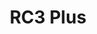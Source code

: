 ---
slug: RC3 Plus
title: "RC3 Plus"
description: "Easy automatic cleaning"
image: "/images/smarthome/RC3 Plus.png"
images:
  - url: "/images/smarthome/RC3 Plus.png"
    caption: "Front view"

features:
  - "2700 Pa maximum suction power with brushless motor."
  - "Supports automatic, spot, and wall-to-wall cleaning modes."
  - "Up to 190 minutes runtime with quick 5-hour charging."
  - "Capable of crossing barriers up to 20 mm."
  - "Dust box capacity of 0.55 liters with dust detection."
  - "Automatic dust collection base with 4-liter dust bag capacity."
  - "Infrared sensors and gyroscope for obstacle avoidance and navigation."
  - "Quiet operation: 64 dB (standard), 74 dB (max mode)."
  - "Multiple filters including mesh and high-efficiency E10 filter."
  - "Remote control included for easy operation."

specification:
  model: "CS-RC3P-TWT2"
  interface: "N/A"
  power_source: "N/A"
  energy_consumption: "N/A"
  network_port: "N/A"
  dimensions: "	Robot: 345 x 345 x 78.5 mm (13.58 x 13.58 x 3.09 in) Auto-unloading base: 220 x 180 x 380 mm (8.66 x 7.08 x 14.96 in) for Product and 	431 × 394 × 347 mm (16.97 × 15.51 × 13.66 in) For Package "
  package_size:	"7.8 kg (275.14 oz)"
  net_weight: "Robot: 2.83 kg (99.8 oz) Auto-unloading base: 3.60 kg (126.99 oz)"
price: "Contact Sales"

---